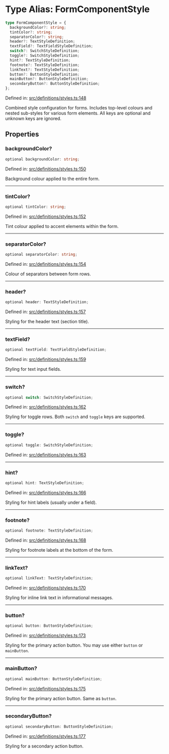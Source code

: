 # Type Alias: FormComponentStyle

```ts
type FormComponentStyle = {
  backgroundColor?: string;
  tintColor?: string;
  separatorColor?: string;
  header?: TextStyleDefinition;
  textField?: TextFieldStyleDefinition;
  switch?: SwitchStyleDefinition;
  toggle?: SwitchStyleDefinition;
  hint?: TextStyleDefinition;
  footnote?: TextStyleDefinition;
  linkText?: TextStyleDefinition;
  button?: ButtonStyleDefinition;
  mainButton?: ButtonStyleDefinition;
  secondaryButton?: ButtonStyleDefinition;
};
```

Defined in: [src/definitions/styles.ts:148](https://github.com/Fiksuruoka-fi/capacitor-adyen/blob/4ec12391e08800da9ed0c6dd7ddc94c6929d4f96/src/definitions/styles.ts#L148)

Combined style configuration for forms. Includes top-level colours and
nested sub-styles for various form elements. All keys are optional and
unknown keys are ignored.

## Properties

### backgroundColor?

```ts
optional backgroundColor: string;
```

Defined in: [src/definitions/styles.ts:150](https://github.com/Fiksuruoka-fi/capacitor-adyen/blob/4ec12391e08800da9ed0c6dd7ddc94c6929d4f96/src/definitions/styles.ts#L150)

Background colour applied to the entire form.

***

### tintColor?

```ts
optional tintColor: string;
```

Defined in: [src/definitions/styles.ts:152](https://github.com/Fiksuruoka-fi/capacitor-adyen/blob/4ec12391e08800da9ed0c6dd7ddc94c6929d4f96/src/definitions/styles.ts#L152)

Tint colour applied to accent elements within the form.

***

### separatorColor?

```ts
optional separatorColor: string;
```

Defined in: [src/definitions/styles.ts:154](https://github.com/Fiksuruoka-fi/capacitor-adyen/blob/4ec12391e08800da9ed0c6dd7ddc94c6929d4f96/src/definitions/styles.ts#L154)

Colour of separators between form rows.

***

### header?

```ts
optional header: TextStyleDefinition;
```

Defined in: [src/definitions/styles.ts:157](https://github.com/Fiksuruoka-fi/capacitor-adyen/blob/4ec12391e08800da9ed0c6dd7ddc94c6929d4f96/src/definitions/styles.ts#L157)

Styling for the header text (section title).

***

### textField?

```ts
optional textField: TextFieldStyleDefinition;
```

Defined in: [src/definitions/styles.ts:159](https://github.com/Fiksuruoka-fi/capacitor-adyen/blob/4ec12391e08800da9ed0c6dd7ddc94c6929d4f96/src/definitions/styles.ts#L159)

Styling for text input fields.

***

### switch?

```ts
optional switch: SwitchStyleDefinition;
```

Defined in: [src/definitions/styles.ts:162](https://github.com/Fiksuruoka-fi/capacitor-adyen/blob/4ec12391e08800da9ed0c6dd7ddc94c6929d4f96/src/definitions/styles.ts#L162)

Styling for toggle rows. Both `switch` and `toggle` keys are supported.

***

### toggle?

```ts
optional toggle: SwitchStyleDefinition;
```

Defined in: [src/definitions/styles.ts:163](https://github.com/Fiksuruoka-fi/capacitor-adyen/blob/4ec12391e08800da9ed0c6dd7ddc94c6929d4f96/src/definitions/styles.ts#L163)

***

### hint?

```ts
optional hint: TextStyleDefinition;
```

Defined in: [src/definitions/styles.ts:166](https://github.com/Fiksuruoka-fi/capacitor-adyen/blob/4ec12391e08800da9ed0c6dd7ddc94c6929d4f96/src/definitions/styles.ts#L166)

Styling for hint labels (usually under a field).

***

### footnote?

```ts
optional footnote: TextStyleDefinition;
```

Defined in: [src/definitions/styles.ts:168](https://github.com/Fiksuruoka-fi/capacitor-adyen/blob/4ec12391e08800da9ed0c6dd7ddc94c6929d4f96/src/definitions/styles.ts#L168)

Styling for footnote labels at the bottom of the form.

***

### linkText?

```ts
optional linkText: TextStyleDefinition;
```

Defined in: [src/definitions/styles.ts:170](https://github.com/Fiksuruoka-fi/capacitor-adyen/blob/4ec12391e08800da9ed0c6dd7ddc94c6929d4f96/src/definitions/styles.ts#L170)

Styling for inline link text in informational messages.

***

### button?

```ts
optional button: ButtonStyleDefinition;
```

Defined in: [src/definitions/styles.ts:173](https://github.com/Fiksuruoka-fi/capacitor-adyen/blob/4ec12391e08800da9ed0c6dd7ddc94c6929d4f96/src/definitions/styles.ts#L173)

Styling for the primary action button. You may use either `button` or `mainButton`.

***

### mainButton?

```ts
optional mainButton: ButtonStyleDefinition;
```

Defined in: [src/definitions/styles.ts:175](https://github.com/Fiksuruoka-fi/capacitor-adyen/blob/4ec12391e08800da9ed0c6dd7ddc94c6929d4f96/src/definitions/styles.ts#L175)

Styling for the primary action button. Same as `button`.

***

### secondaryButton?

```ts
optional secondaryButton: ButtonStyleDefinition;
```

Defined in: [src/definitions/styles.ts:177](https://github.com/Fiksuruoka-fi/capacitor-adyen/blob/4ec12391e08800da9ed0c6dd7ddc94c6929d4f96/src/definitions/styles.ts#L177)

Styling for a secondary action button.
